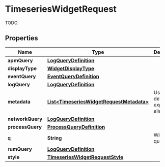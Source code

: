 

# TimeseriesWidgetRequest

TODO.
## Properties

Name | Type | Description | Notes
------------ | ------------- | ------------- | -------------
**apmQuery** | [**LogQueryDefinition**](LogQueryDefinition.md) |  |  [optional]
**displayType** | [**WidgetDisplayType**](WidgetDisplayType.md) |  |  [optional]
**eventQuery** | [**EventQueryDefinition**](EventQueryDefinition.md) |  |  [optional]
**logQuery** | [**LogQueryDefinition**](LogQueryDefinition.md) |  |  [optional]
**metadata** | [**List&lt;TimeseriesWidgetRequestMetadata&gt;**](TimeseriesWidgetRequestMetadata.md) | Used to define expression aliases. |  [optional]
**networkQuery** | [**LogQueryDefinition**](LogQueryDefinition.md) |  |  [optional]
**processQuery** | [**ProcessQueryDefinition**](ProcessQueryDefinition.md) |  |  [optional]
**q** | **String** | Widget query. |  [optional]
**rumQuery** | [**LogQueryDefinition**](LogQueryDefinition.md) |  |  [optional]
**style** | [**TimeseriesWidgetRequestStyle**](TimeseriesWidgetRequestStyle.md) |  |  [optional]



